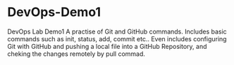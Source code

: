 # DevOps-Demo1
DevOps Lab Demo1
A practise of Git and GitHub commands.
Includes basic commands such as init, status, add, commit etc..
Even includes configuring Git with GitHub and pushing a local file into a GitHub Repository, and cheking the changes remotely by pull commad.
